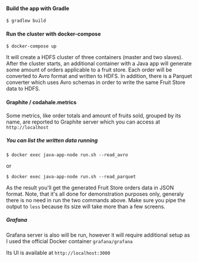 #### Build the app with Gradle

```terminal
$ gradlew build
```

#### Run the cluster with docker-compose

```terminal
$ docker-compose up
```

It will create a HDFS cluster of three containers (master and two slaves). After the cluster starts, an additional container with a Java app 
will generate some amount of orders applicable to a fruit store. Each order will be converted to Avro format and written to HDFS. In addition, there is a Parquet converter which uses Avro schemas in order to write the same Fruit Store data to HDFS.

#### Graphite / codahale.metrics
Some metrics, like order totals and amount of fruits sold, grouped by its name, are reported to Graphite server which you can access at `http://localhost`

##### You can list the written data running 

```terminal
$ docker exec java-app-node run.sh --read_avro
```

or

```terminal
$ docker exec java-app-node run.sh --read_parquet
```

As the result you'll get the generated Fruit Store orders data in JSON format. Note, that it's all done for demonstration purposes only, generaly there is no need in run the two commands above. Make sure you pipe the output to `less` because its size will take more than a few screens.

##### Grafana

Grafana server is also will be run, however it will require additional setup as I used the official Docker container `grafana/grafana`

Its UI is available at `http://localhost:3000`
